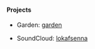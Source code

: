 #### Projects



 - Garden: [garden](garden.md)

 - SoundCloud: [lokafsenna](https://www.soundcloud.com/lokafsenna/)


